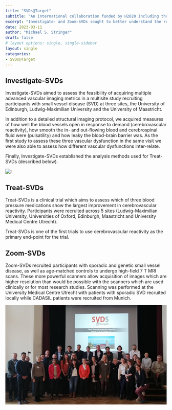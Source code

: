 ```yaml
---
title: "SVDs@Target"
subtitle: "An international collaboration funded by H2020 including three clinical imaging studies in addition to preclinical research."
excerpt: "Investigate- and Zoom-SVDs sought to better understand the role different blood vessel damage plays in causing the tissue damage we see in people with small vessel disease. Treat-SVDs aimed to determine which of three existing antihypertensive agents treatments were most effective at improving the capacity of blood vessels to open in response to demand."
date: 2023-03-11
author: "Michael S. Stringer"
draft: false
# layout options: single, single-sidebar
layout: single
categories:
- SVDs@Target
---
```


## Investigate-SVDs

Investigate-SVDs aimed to assess the feasibility of acquiring multiple advanced vascular imaging metrics in a multisite study recruiting participants with small vessel disease (SVD) at three sites, the University of Edinburgh, Ludwig-Maximilian University and the University of Maastricht. 

In addition to a detailed structural imaging protocol, we acquired measures of how well the blood vessels open in response to demand (cerebrovascular reactivity), how smooth the in- and out-flowing blood and cerebrospinal fluid were (pulsatility) and how leaky the blood-brain barrier was. As the first study to assess these three vascular dysfunction in the same visit we were also able to assess how different vascular dysfunctions inter-relate.

Finally, Investigate-SVDs established the analysis methods used for Treat-SVDs (described below).

![r](inv_fig.png)

## Treat-SVDs

Treat-SVDs is a clinical trial which aims to assess which of three blood pressure medications show the largest improvement in cerebrovascular reactivity. Participants were recruited across 5 sites (Ludwig-Maximilian University, Universities of Oxford, Edinburgh, Maastricht and University Medical Centre Utrecht).

Treat-SVDs is one of the first trials to use cerebrovascular reactivity as the primary end-point for the trial. 

## Zoom-SVDs

Zoom-SVDs recruited participants with sporadic and genetic small vessel disease, as well as age-matched controls to undergo high-field 7 T MRI scans. These more powerful scanners allow acquisition of images which are higher resolution than would be possible with the scanners which are used clinically or for most research studies. Scanning was performed at the University Medical Centre Utrecht with patients with sporadic SVD recruited locally while CADASIL patients were recruited from Munich.

![](featured.png)
